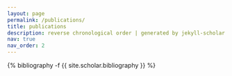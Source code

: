 ```yaml
---
layout: page
permalink: /publications/
title: publications
description: reverse chronological order | generated by jekyll-scholar
nav: true
nav_order: 2
---
```

<!-- _pages/publications.md -->
<div class="publications">

{% bibliography -f {{ site.scholar.bibliography }} %}

</div>
